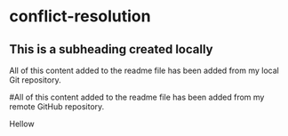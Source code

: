# conflict-resolution


## This is a subheading created locally

All of this content added to the readme file has been added from my local Git repository.


#All of this content added to the readme file has been added from my remote GitHub repository.


Hellow
